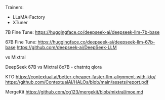 Trainers:
* LLaMA-Factory
* XTuner

7B Fine Tune: https://huggingface.co/deepseek-ai/deepseek-llm-7b-base

67B Fine Tune:
https://huggingface.co/deepseek-ai/deepseek-llm-67b-base
https://github.com/deepseek-ai/DeepSeek-LLM

vs Mixtral

DeepSeek 67B vs Mixtral 8x7B - chatntq qlora

KTO
https://contextual.ai/better-cheaper-faster-llm-alignment-with-kto/
https://github.com/ContextualAI/HALOs/blob/main/assets/report.pdf

MergeKit
https://github.com/cg123/mergekit/blob/mixtral/moe.md